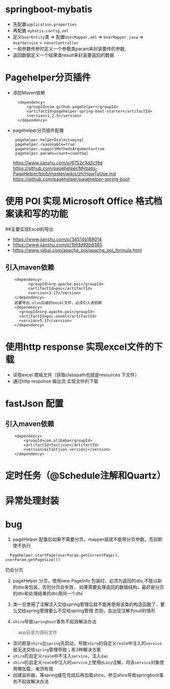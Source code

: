 # springboot-mybatis

* 先配置`application.properties`
* 再配置 `mybatis-config.xml`
* 定义`UserEntity`类 => 配置`UserMapper.xml` => `UserMapper.java` => `UserService` = >`UserController`
* 一般参数传参时定义一个参数类param来封装要传的参数,
* 返回数据定义一个结果类result来封装要返回的数据

# Pagehelper分页插件

* 添加Maven依赖

  ```$xslt
    <dependency>
        <groupId>com.github.pagehelper</groupId>
        <artifactId>pagehelper-spring-boot-starter</artifactId>
        <version>1.2.5</version>
    </dependency>
  ```
* pagehelper分页插件配置

  ```$xslt
   pagehelper.helperDialect=mysql
   pagehelper.reasonable=true
   pagehelper.supportMethodsArguments=true
   pagehelper.params=count=countSql
  ```

  https://www.jianshu.com/p/6752c3d2c19d
  https://github.com/pagehelper/Mybatis-PageHelper/blob/master/wikis/zh/HowToUse.md
  https://github.com/pagehelper/pagehelper-spring-boot

# 使用 POI 实现 Microsoft Office 格式档案读和写的功能

##主要实现Excel的导出

* https://www.jianshu.com/p/34514b188014
* https://www.jianshu.com/p/1bfdd92bd385
* https://www.yiibai.com/apache_poi/apache_poi_formula.html

## 引入maven依赖
```
    <dependency>
          <groupId>org.apache.poi</groupId>
          <artifactId>poi</artifactId>
          <version>3.17</version>
    </dependency>
    若要导出.xlsx后缀的excel文件，必须引入该依赖
    <dependency>
      <groupId>org.apache.poi</groupId>
      <artifactId>poi-ooxml</artifactId>
      <version>3.17</version>
    </dependency>
```

# 使用http response 实现excel文件的下载

* 读取excel 模板文件（获取classpath也就是resources 下文件）
* 通过http response 输出流 实现文件的下载


# fastJson 配置

## 引入maven依赖
```
    <dependency>
        <groupId>com.alibaba</groupId>
        <artifactId>fastjson</artifactId>
        <version>${fastjson.version}</version>
    </dependency>
```

# 定时任务（@Schedule注解和Quartz）

# 异常处理封装



# bug

1. pageHelper 配置后如果不需要分页，mapper层就不能带分页参数，否则即使不执行
  ```
    PageHelper.startPage(userParam.getCurrentPage(), userParam.getPageSize())
  ```
  仍会分页
  
2. pageHelper 分页，使用new PageInfo 包装时，必须为返回的dto,不能以新的dto来包装，否则分页会失效，
如果需要处理返回的数据结构，最好是分页的dto和处理结果的dto用同一个dto
  
3. 类一旦使用了注解注入交给spring管理后就不能再使用该类的构造函数了，要么交给spring管理要么不交给spring管理
  否则，会出现注解为null的情形
  
4. `shiro`导致`springboot`事务不起效解决办法

  > app目录为源码文件
  * 该问题是`shiro`比`spring`先启动，导致`shiro`的自定义`realm`中注入的`service`层无法交给`spring`管理导致；有3种解决方案
  * `shiro`的自定义`realm`中不注入`service`，注入`dao`
  * `shiro`的自定义`realm`中注入的`service`上使用`@Lazy`注解，将该`service`对象使用懒加载，亲测有效
  * 创建监听器，等spring接在完成后再加载shiro，参见shiro导致springboot事务不起效解决办法

    